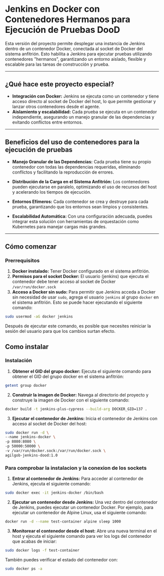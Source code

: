 # Jenkins en Docker con Contenedores Hermanos para Ejecución de Pruebas DooD

Esta versión del proyecto permite desplegar una instancia de Jenkins dentro de un contenedor Docker, conectada al socket de Docker del sistema anfitrión. Esto habilita a Jenkins para ejecutar pruebas utilizando contenedores "hermanos", garantizando un entorno aislado, flexible y escalable para las tareas de construcción y prueba.

---

## ¿Qué hace este proyecto especial?
- **Integración con Docker:** Jenkins se ejecuta como un contenedor y tiene acceso directo al socket de Docker del host, lo que permite gestionar y lanzar otros contenedores desde el agente.
- **Aislamiento y escalabilidad:** Cada prueba se ejecuta en un contenedor independiente, asegurando un manejo granular de las dependencias y evitando conflictos entre entornos.

---

## Beneficios del uso de contenedores para la ejecución de pruebas
- **Manejo Granular de las Dependencias:**
  Cada prueba tiene su propio contenedor con todas las dependencias requeridas, eliminando conflictos y facilitando la reproducción de errores.

- **Distribución de la Carga en el Sistema Anfitrión:**
  Los contenedores pueden ejecutarse en paralelo, optimizando el uso de recursos del host y acelerando los tiempos de ejecución.

- **Entornos Efímeros:**
  Cada contenedor se crea y destruye para cada prueba, garantizando que los entornos sean limpios y consistentes.

- **Escalabilidad Automática:**
  Con una configuración adecuada, puedes integrar esta solución con herramientas de orquestación como Kubernetes para manejar cargas más grandes.

---

## Cómo comenzar

### Prerrequisitos
1. **Docker instalado:** Tener Docker configurado en el sistema anfitrión.
2. **Permisos para el socket Docker:** El usuario (jenkins) que ejecuta el contenedor debe tener acceso al socket de Docker `/var/run/docker.sock`
3. **Acceso a Docker sin sudo:** Para permitir que Jenkins acceda a Docker sin necesidad de usar `sudo`, agrega el usuario `jenkins` al grupo `docker` en el sistema anfitrión. Esto se puede hacer ejecutando el siguiente comando:

  ```bash
  sudo usermod -aG docker jenkins
  ```

  Después de ejecutar este comando, es posible que necesites reiniciar la sesión del usuario para que los cambios surtan efecto.


## Como instalar
### Instalación

1. **Obtener el GID del grupo docker:**
  Ejecuta el siguiente comando para obtener el GID del grupo docker en el sistema anfitrión:
  ```bash
  getent group docker
  ```

2. **Construir la imagen de Docker:**
  Navega al directorio del proyecto y construye la imagen de Docker con el siguiente comando:
  ```bash
  docker build -t jenkins-plus-cypress --build-arg DOCKER_GID=137 .
  ```

3. **Ejecutar el contenedor de Jenkins:**
  Inicia el contenedor de Jenkins con acceso al socket de Docker del host:
  ```bash
  sudo docker run -d \
  --name jenkins-docker \
  -p 8080:8080 \
  -p 50000:50000 \
  -v /var/run/docker.sock:/var/run/docker.sock \
  agilgob-jenkins-dood:1.0
  ```

### Para comprobar la instalacion y la conexion de los sockets
1. **Entrar al contenedor de Jenkins:**
  Para acceder al contenedor de Jenkins, ejecuta el siguiente comando:
  ```bash
  sudo docker exec -it jenkins-docker /bin/bash
  ```

2. **Ejecutar un contenedor desde Jenkins:**
  Una vez dentro del contenedor de Jenkins, puedes ejecutar un contenedor Docker. Por ejemplo, para ejecutar un contenedor de Alpine Linux, usa el siguiente comando:
  ```bash
  docker run -d --name test-container alpine sleep 1000
  ```

3. **Monitorear el contenedor desde el host:**
  Abre una nueva terminal en el host y ejecuta el siguiente comando para ver los logs del contenedor que acabas de iniciar:
  ```bash
  sudo docker logs -f test-container
  ```

  También puedes verificar el estado del contenedor con:
  ```bash
  sudo docker ps -a
  ```
